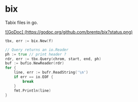 bix
===

Tabix files in go.

[![GoDoc] (https://godoc.org/github.com/brentp/bix?status.png)](https://godoc.org/github.com/brentp/bix)


```go
tbx, err := bix.New(f)

// Query returns an io.Reader
ph := true // print header ?
rdr, err := tbx.Query(chrom, start, end, ph)
buf := bufio.NewReader(rdr)
for {
	line, err := bufr.ReadString('\n')
	if err == io.EOF {
		break
	}
	fmt.Println(line)
}
```
